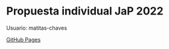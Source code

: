 # Propuesta individual JaP 2022

Usuario: matitas-chaves

[GitHub Pages](https://matias-chaves.github.io/individual_e-commerce_jap2022/)